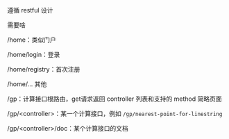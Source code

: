 遵循 restful 设计



需要啥

/home：类似门户

/home/login：登录

/home/registry：首次注册

/home/... 其他



/gp：计算接口根路由，get请求返回 controller 列表和支持的 method 简略页面

/gp/\<controller\>：某一个计算接口，例如 `/gp/nearest-point-for-linestring`

/gp/\<controller>/doc：某个计算接口的文档

